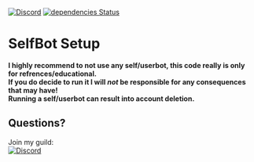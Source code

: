 [![Discord](https://discordapp.com/api/guilds/240059867744698368/embed.png)](https://discord.gg/Vf4ne5b)
[![dependencies Status](https://david-dm.org/KurozeroPB/selfbot/status.svg)](https://david-dm.org/KurozeroPB/selfbot)

# SelfBot Setup

**I highly recommend to not use any self/userbot, this code really is only for refrences/educational.<br />
If you do decide to run it I will _not_ be responsible for any consequences that may have!<br />
Running a self/userbot can result into account deletion.**

## Questions?
Join my guild:<br />
[![Discord](https://discordapp.com/api/guilds/240059867744698368/embed.png?style=banner3)](https://discord.gg/Vf4ne5b)
